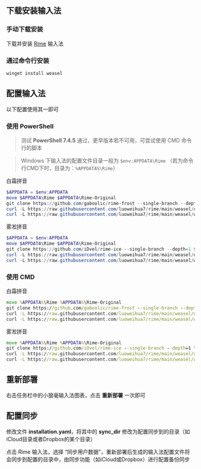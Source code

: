 ## 下载安装输入法

### 手动下载安装

下载并安装 [Rime](https://rime.im/download/) 输入法

### 通过命令行安装

```powershell
winget install weasel
```

## 配置输入法

以下配置使用其一即可

### 使用 PowerShell

> 测试 **PowerShell 7.4.5** 通过，更早版本若不可用，可尝试使用 CMD 命令行的脚本

> Windows 下输入法的配置文件目录一般为 `$env:APPDATA\Rime` （若为命令行CMD下时，目录为：`%APPDATA%\Rime`）

白霜拼音

```powershell
$APPDATA = $env:APPDATA
move $APPDATA\Rime $APPDATA\Rime-Original
git clone https://github.com/gaboolic/rime-frost --single-branch --depth=1 $APPDATA\Rime
curl -L https://raw.githubusercontent.com/luoweihua7/rime/main/weasel/default.custom.yaml -o $APPDATA\Rime/default.custom.yaml
curl -L https://raw.githubusercontent.com/luoweihua7/rime/main/weasel/weasel.custom.yaml -o $APPDATA\Rime/weasel.custom.yaml
```

雾凇拼音

```powershell
$APPDATA = $env:APPDATA
move $APPDATA\Rime $APPDATA\Rime-Original
git clone https://github.com/iDvel/rime-ice --single-branch --depth=1 $APPDATA\Rime
curl -L https://raw.githubusercontent.com/luoweihua7/rime/main/weasel/default.custom.yaml -o $APPDATA\Rime/default.custom.yaml
curl -L https://raw.githubusercontent.com/luoweihua7/rime/main/weasel/weasel.custom.yaml -o $APPDATA\Rime/weasel.custom.yaml
```

### 使用 CMD

白霜拼音

```cmd
move %APPDATA%\Rime %APPDATA%\Rime-Original
git clone https://github.com/gaboolic/rime-frost --single-branch --depth=1 %APPDATA%\Rime
curl -L https://raw.githubusercontent.com/luoweihua7/rime/main/weasel/default.custom.yaml -o %APPDATA%\Rime/default.custom.yaml
curl -L https://raw.githubusercontent.com/luoweihua7/rime/main/weasel/weasel.custom.yaml -o %APPDATA%\Rime/weasel.custom.yaml
```

雾凇拼音

```cmd
move %APPDATA%\Rime %APPDATA%\Rime-Original
git clone https://github.com/iDvel/rime-ice --single-branch --depth=1 %APPDATA%\Rime
curl -L https://raw.githubusercontent.com/luoweihua7/rime/main/weasel/default.custom.yaml -o %APPDATA%\Rime/default.custom.yaml
curl -L https://raw.githubusercontent.com/luoweihua7/rime/main/weasel/weasel.custom.yaml -o %APPDATA%\Rime/weasel.custom.yaml
```

## 重新部署

右击任务栏中的小狼毫输入法图表，点击 **重新部署** 一次即可

## 配置同步

修改文件 **installation.yaml**，将其中的 **sync_dir** 修改为配置同步到的目录（如iCloud目录或者Dropbox的某个目录）

点击 Rime 输入法，选择 “同步用户数据”，重新部署后生成的输入法配置文件将会同步到配置的目录中，由同步功能（如iCloud或Dropbox）进行配置备份同步
